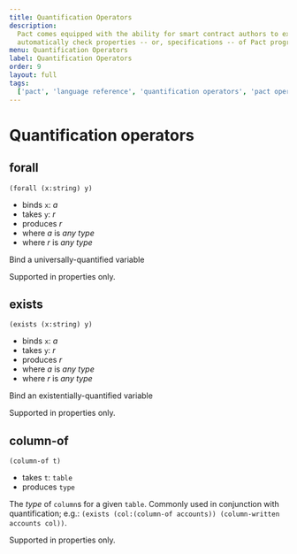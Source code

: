 ```yaml
---
title: Quantification Operators
description:
  Pact comes equipped with the ability for smart contract authors to express and
  automatically check properties -- or, specifications -- of Pact programs.
menu: Quantification Operators
label: Quantification Operators
order: 9
layout: full
tags:
  ['pact', 'language reference', 'quantification operators', 'pact operators']
---
```


# Quantification operators

## forall

```pact
(forall (x:string) y)
```

- binds `x`: _a_
- takes `y`: _r_
- produces _r_
- where _a_ is _any type_
- where _r_ is _any type_

Bind a universally-quantified variable

Supported in properties only.

## exists

```pact
(exists (x:string) y)
```

- binds `x`: _a_
- takes `y`: _r_
- produces _r_
- where _a_ is _any type_
- where _r_ is _any type_

Bind an existentially-quantified variable

Supported in properties only.

## column-of

```pact
(column-of t)
```

- takes `t`: `table`
- produces `type`

The _type_ of `column`s for a given `table`. Commonly used in conjunction with
quantification; e.g.:
`(exists (col:(column-of accounts)) (column-written accounts col))`.

Supported in properties only.
